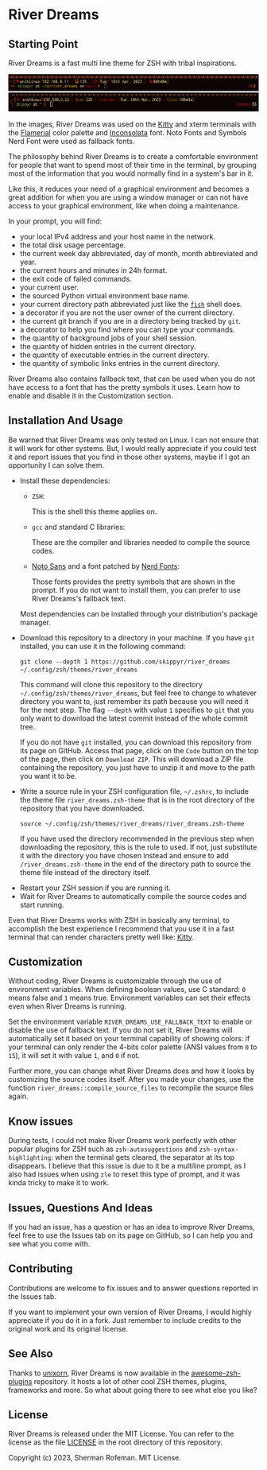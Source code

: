 <h1>River Dreams</h1>
	<h2>Starting Point</h2>
		<p>River Dreams is a fast multi line theme for ZSH with tribal inspirations.</p>
		<img src="./images/image_0.png"/>
		<img src="./images/image_1.png"/>
		<p>In the images, River Dreams was used on the <a href="https://github.com/kovidgoyal/kitty">Kitty</a> and xterm terminals with the <a href="https://github.com/skippyr/flamerial">Flamerial</a> color palette and <a href="https://fonts.google.com/specimen/Inconsolata">Inconsolata</a> font. Noto Fonts and Symbols Nerd Font were used as fallback fonts.</p>
		<p>The philosophy behind River Dreams is to create a comfortable environment for people that want to spend most of their time in the terminal, by grouping most of the information that you would normally find in a system's bar in it.</p>
		<p>Like this, it reduces your need of a graphical environment and becomes a great addition for when you are using a window manager or can not have access to your graphical environment, like when doing a maintenance.</p>
		<p>In your prompt, you will find:</p>
		<ul>
			<li>your local IPv4 address and your host name in the network.</li>
			<li>the total disk usage percentage.</li>
			<li>the current week day abbreviated, day of month, month abbreviated and year.</li>
			<li>the current hours and minutes in 24h format.</li>
			<li>the exit code of failed commands.</li>
			<li>your current user.</li>
			<li>the sourced Python virtual environment base name.</li>
			<li>your current directory path abbreviated just like the <code><a href="https://github.com/fish-shell/fish-shell">fish</a></code> shell does.</li>
			<li>a decorator if you are not the user owner of the current directory.</li>
			<li>the current git branch if you are in a directory being tracked by <code>git</code>.</li>
			<li>a decorator to help you find where you can type your commands.</li>
			<li>the quantity of background jobs of your shell session.</li>
			<li>the quantity of hidden entries in the current directory.</li>
			<li>the quantity of executable entries in the current directory.</li>
			<li>the quantity of symbolic links entries in the current directory.</li>
		</ul>
		<p>River Dreams also contains fallback text, that can be used when you do not have access to a font that has the pretty symbols it uses. Learn how to enable and disable it in the Customization section.</p>
	<h2>Installation And Usage</h2>
		<p>Be warned that River Dreams was only tested on Linux. I can not ensure that it will work for other systems. But, I would really appreciate if you could test it and report issues that you find in those other systems, maybe if I got an opportunity I can solve them.</p>
		<ul>
			<li>Install these dependencies:</li>
				<ul>
					<li><code>ZSH</code>:</li>
					<p>This is the shell this theme applies on.</p>
					<li><code>gcc</code> and standard C libraries:</li>
					<p>These are the compiler and libraries needed to compile the source codes.</p>
					<li><a href="https://fonts.google.com/noto/specimen/Noto+Sans">Noto Sans</a> and a font patched by <a href="https://github.com/ryanoasis/nerd-fonts">Nerd Fonts</a>:</li>
					<p>Those fonts provides the pretty symbols that are shown in the prompt. If you do not want to install them, you can prefer to use River Dreams's fallback text.</p>
				</ul>
				<p>Most dependencies can be installed through your distribution's package manager.</p>
			<li>Download this repository to a directory in your machine. If you have <code>git</code> installed, you can use it in the following command:</li>
			<pre><code>git clone --depth 1 https://github.com/skippyr/river_dreams ~/.config/zsh/themes/river_dreams</code></pre>
			<p>This command will clone this repository to the directory <code>~/.config/zsh/themes/river_dreams</code>, but feel free to change to whatever directory you want to, just remember its path because you will need it for the next step. The flag <code>--depth</code> with value <code>1</code> specifies to <code>git</code> that you only want to download the latest commit instead of the whole commit tree.</p>
			<p>If you do not have <code>git</code> installed, you can download this repository from its page on GitHub. Access that page, click on the <code>Code</code> button on the top of the page, then click on <code>Download ZIP</code>. This will download a ZIP file containing the repository, you just have to unzip it and move to the path you want it to be.</p>
			<li>Write a source rule in your ZSH configuration file, <code>~/.zshrc</code>, to include the theme file <code>river_dreams.zsh-theme</code> that is in the root directory of the repository that you have downloaded.</li>
			<pre><code>source ~/.config/zsh/themes/river_dreams/river_dreams.zsh-theme</code></pre>
			<p>If you have used the directory recommended in the previous step when downloading the repository, this is the rule to used. If not, just substitute it with the directory you have chosen instead and ensure to add <code>/river_dreams.zsh-theme</code> in the end of the directory path to source the theme file instead of the directory itself.</p>
			<li>Restart your ZSH session if you are running it.</li>
			<li>Wait for River Dreams to automatically compile the source codes and start running.</li>
		</ul>
		<p>Even that River Dreams works with ZSH in basically any terminal, to accomplish the best experience I recommend that you use it in a fast terminal that can render characters pretty well like: <a href="https://github.com/kovidgoyal/kitty">Kitty</a>.</p>
	<h2>Customization</h2>
		<p>Without coding, River Dreams is customizable through the use of environment variables. When defining boolean values, use C standard: <code>0</code> means false and <code>1</code> means true. Environment variables can set their effects even when River Dreams is running.</p>
		<p>Set the environment variable <code>RIVER_DREAMS_USE_FALLBACK_TEXT</code> to enable or disable the use of fallback text. If you do not set it, River Dreams will automatically set it based on your terminal capability of showing colors: if your terminal can only render the 4-bits color palette (ANSI values from <code>0</code> to <code>15</code>), it will set it with value <code>1</code>, and <code>0</code> if not.</p>
		<p>Further more, you can change what River Dreams does and how it looks by customizing the source codes itself. After you made your changes, use the function <code>river_dreams::compile_source_files</code> to recompile the source files again.</p>
	<h2>Know issues</h2>
		<p>During tests, I could not make River Dreams work perfectly with other popular plugins for ZSH such as <code>zsh-autosuggestions</code> and <code>zsh-syntax-highlighting</code>: when the terminal gets cleared, the separator at its top disappears. I believe that this issue is due to it be a multiline prompt, as I also had issues when using <code>zle</code> to reset this type of prompt, and it was kinda tricky to make it to work.</p>
	<h2>Issues, Questions And Ideas</h2>
		<p>If you had an issue, has a question or has an idea to improve River Dreams, feel free to use the Issues tab on its page on GitHub, so I can help you and see what you come with.</p>
	<h2>Contributing</h2>
		<p>Contributions are welcome to fix issues and to answer questions reported in the Issues tab.</p>
		<p>If you want to implement your own version of River Dreams, I would highly appreciate if you do it in a fork. Just remember to include credits to the original work and its original license.</p>
	<h2>See Also</h2>
		<p>Thanks to <a href="https://github.com/unixorn">unixorn</a>, River Dreams is now available in the <a href="https://github.com/unixorn/awesome-zsh-plugins">awesome-zsh-plugins</a> repository. It hosts a lot of other cool ZSH themes, plugins, frameworks and more. So what about going there to see what else you like?</p>
	<h2>License</h2>
		<p>River Dreams is released under the MIT License. You can refer to the license as the file <a href="https://github.com/skippyr/river_dreams/blob/main/LICENSE">LICENSE</a> in the root directory of this repository.</p>
		<p>Copyright (c) 2023, Sherman Rofeman. MIT License.</p>

